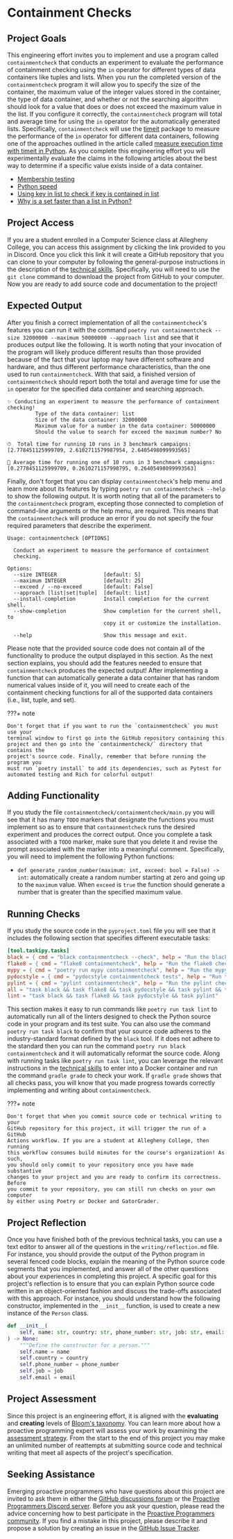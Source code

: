 # Containment Checks

## Project Goals

This engineering effort invites you to implement and use a program called
`containmentcheck` that conducts an experiment to evaluate the performance of
containment checking using the `in` operator for different types of data
containers like tuples and lists. When you run the completed version of the
`containmentcheck` program it will allow you to specify the size of the
container, the maximum value of the integer values stored in the container, the
type of data container, and whether or not the searching algorithm should look
for a value that does or does not exceed the maximum value in the list. If you
configure it correctly, the `containmentcheck` program will total and average
time for using the `in` operator for the automatically generated lists.
Specifically, `containmentcheck` will use the
[timeit](https://docs.python.org/3/library/timeit.html) package to measure the
performance of the `in` operator for different data containers, following one
of the approaches outlined in the article called [measure execution time with
timeit in Python](https://note.nkmk.me/en/python-timeit-measure/). As you
complete this engineering effort you will experimentally evaluate the claims
in the following articles about the best way to determine if a specific value
exists inside of a data container.

- [Membership testing](https://switowski.com/blog/membership-testing)
- [Python speed](https://wiki.python.org/moin/PythonSpeed)
- [Using key in list to check if key is contained in list](https://docs.quantifiedcode.com/python-anti-patterns/performance/using_key_in_list_to_check_if_key_is_contained_in_a_list.html)
- [Why is a set faster than a list in Python?](https://www.quora.com/Why-is-a-set-faster-than-a-list-in-Python)

## Project Access

If you are a student enrolled in a Computer Science class at Allegheny College,
you can access this assignment by clicking the link provided to you in Discord.
Once you click this link it will create a GitHub repository that you can clone
to your computer by following the general-purpose instructions in the
description of the [technical
skills](/proactive-skills/introduction-proactive-skills/). Specifically, you
will need to use the `git clone` command to download the project from GitHub to
your computer. Now you are ready to add source code and documentation to the
project!

## Expected Output

After you finish a correct implementation of all the `containmentcheck`'s
features you can run it with the command `poetry run containmentcheck --size
32000000 --maximum 50000000 --approach list` and see that it produces output
like the following. It is worth noting that your invocation of the program will
likely produce different results than those provided because of the fact that
your laptop may have different software and hardware, and thus different
performance characteristics, than the one used to run `containmentcheck`. With
that said, a finished version of `containmentcheck` should report both the total
and average time for use the `in` operator for the specified data container and
searching approach.

```
✨ Conducting an experiment to measure the performance of containment checking!
         Type of the data container: list
         Size of the data container: 32000000
         Maximum value for a number in the data container: 50000000
         Should the value to search for exceed the maximum number? No

⏱  Total time for running 10 runs in 3 benchmark campaigns: [2.778451125999709, 2.6102711579987954, 2.6405498099993565]

🧮 Average time for running one of 10 runs in 3 benchmark campaigns: [0.2778451125999709, 0.2610271157998795, 0.26405498099993563]
```

Finally, don't forget that you can display `containmentcheck`'s help menu and
learn more about its features by typing `poetry run containmentcheck --help` to
show the following output. It is worth noting that all of the parameters to the
`containmentcheck` program, excepting those connected to completion of
command-line arguments or the help menu, are required. This means that the
`containmentcheck` will produce an error if you do not specify the four required
parameters that describe the experiment.

```
Usage: containmentcheck [OPTIONS]

  Conduct an experiment to measure the performance of containment
  checking.

Options:
  --size INTEGER               [default: 5]
  --maximum INTEGER            [default: 25]
  --exceed / --no-exceed       [default: False]
  --approach [list|set|tuple]  [default: list]
  --install-completion         Install completion for the current shell.
  --show-completion            Show completion for the current shell, to
                               copy it or customize the installation.

  --help                       Show this message and exit.
```

Please note that the provided source code does not contain all of the
functionality to produce the output displayed in this section. As the next
section explains, you should add the features needed to ensure that
`containmentcheck` produces the expected output! After implementing a function
that can automatically generate a data container that has random numerical
values inside of it, you will need to create each of the containment checking
functions for all of the supported data containers (i.e., list, tuple, and set).

???+ note

    Don't forget that if you want to run the `containmentcheck` you must use your
    terminal window to first go into the GitHub repository containing this
    project and then go into the `containmentcheck/` directory that contains the
    project's source code. Finally, remember that before running the program you
    must run `poetry install` to add its dependencies, such as Pytest for
    automated testing and Rich for colorful output!

## Adding Functionality

If you study the file `containmentcheck/containmentcheck/main.py` you will see
that it has many `TODO` markers that designate the functions you must implement
so as to ensure that `containmentcheck` runs the desired experiment and produces
the correct output. Once you complete a task associated with a `TODO` marker,
make sure that you delete it and revise the prompt associated with the marker
into a meaningful comment. Specifically, you will need to implement the
following Python functions:

- `def generate_random_number(maximum: int, exceed: bool = False) -> int`:
  automatically create a random number starting at zero and going up to the
  `maximum` value. When `exceed` is `true` the function should generate a number
  that is greater than the specified maximum value.

## Running Checks

If you study the source code in the `pyproject.toml` file you will see that
it includes the following section that specifies different executable tasks:

```toml
[tool.taskipy.tasks]
black = { cmd = "black containmentcheck --check", help = "Run the black checks for source code format" }
flake8 = { cmd = "flake8 containmentcheck", help = "Run the flake8 checks for source code documentation" }
mypy = { cmd = "poetry run mypy containmentcheck", help = "Run the mypy type checker for potential type errors" }
pydocstyle = { cmd = "pydocstyle containmentcheck tests", help = "Run the pydocstyle checks for source code documentation" }
pylint = { cmd = "pylint containmentcheck", help = "Run the pylint checks for source code documentation" }
all = "task black && task flake8 && task pydocstyle && task pylint && task mypy"
lint = "task black && task flake8 && task pydocstyle && task pylint"
```

This section makes it easy to run commands like `poetry run task lint` to
automatically run all of the linters designed to check the Python source code in
your program and its test suite. You can also use the command `poetry run task
black` to confirm that your source code adheres to the industry-standard format
defined by the `black` tool. If it does not adhere to the standard then you can
run the command `poetry run black containmentcheck` and it will automatically
reformat the source code. Along with running tasks like `poetry run task lint`,
you can leverage the relevant instructions in the [technical
skills](/proactive-skills/introduction-proactive-skills/) to enter into a Docker
container and run the command `gradle grade` to check your work. If `gradle
grade` shows that all checks pass, you will know that you made progress towards
correctly implementing and writing about `containmentcheck`.

???+ note

    Don't forget that when you commit source code or technical writing to your
    GitHub repository for this project, it will trigger the run of a GitHub
    Actions workflow. If you are a student at Allegheny College, then running
    this workflow consumes build minutes for the course's organization! As such,
    you should only commit to your repository once you have made substantive
    changes to your project and you are ready to confirm its correctness. Before
    you commit to your repository, you can still run checks on your own computer
    by either using Poetry or Docker and GatorGrader.

## Project Reflection

Once you have finished both of the previous technical tasks, you can use a text
editor to answer all of the questions in the `writing/reflection.md` file. For
instance, you should provide the output of the Python program in several fenced
code blocks, explain the meaning of the Python source code segments that you
implemented, and answer all of the other questions about your experiences in
completing this project. A specific goal for this project's reflection is to
ensure that you can explain Python source code written in an object-oriented
fashion and discuss the trade-offs associated with this approach. For instance,
you should understand how the following constructor, implemented in the
`__init__` function, is used to create a new instance of the `Person` class.

```python
def __init__(
    self, name: str, country: str, phone_number: str, job: str, email: str
) -> None:
    """Define the constructor for a person."""
    self.name = name
    self.country = country
    self.phone_number = phone_number
    self.job = job
    self.email = email
```

## Project Assessment

Since this project is an engineering effort, it is aligned with the
**evaluating** and **creating** levels of [Bloom's
taxonomy](proactive-learning/blooms-taxonomy/). You can learn more about how a
proactive programming expert will assess your work by examining the [assessment
strategy](/proactive-learning/assessment-strategy/). From the start to the end
of this project you may make an unlimited number of reattempts at submitting
source code and technical writing that meet all aspects of the project's
specification.

## Seeking Assistance

Emerging proactive programmers who have questions about this project are invited
to ask them in either the [GitHub discussions
forum](https://github.com/ProactiveProgrammers/www.proactiveprogrammers.com/discussions)
or the [Proactive Programmers Discord server](https://discord.gg/kjah8MFYbR).
Before you ask your question, please read the advice concerning how to best
participate in the [Proactive Programmers
community](https://proactiveprogrammers.com/proactive-community/community-connections/).
If you find a mistake in this project, please describe it and propose a solution
by creating an issue in the [GitHub Issue
Tracker](https://github.com/ProactiveProgrammers/www.proactiveprogrammers.com/issues).
